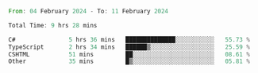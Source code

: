 <!--START_SECTION:waka-->

```rust
From: 04 February 2024 - To: 11 February 2024

Total Time: 9 hrs 28 mins

C#               5 hrs 36 mins   ██████████████░░░░░░░░░░░   55.73 %
TypeScript       2 hrs 34 mins   ██████▒░░░░░░░░░░░░░░░░░░   25.59 %
CSHTML           51 mins         ██░░░░░░░░░░░░░░░░░░░░░░░   08.61 %
Other            35 mins         █▒░░░░░░░░░░░░░░░░░░░░░░░   05.81 %
```

<!--END_SECTION:waka-->
